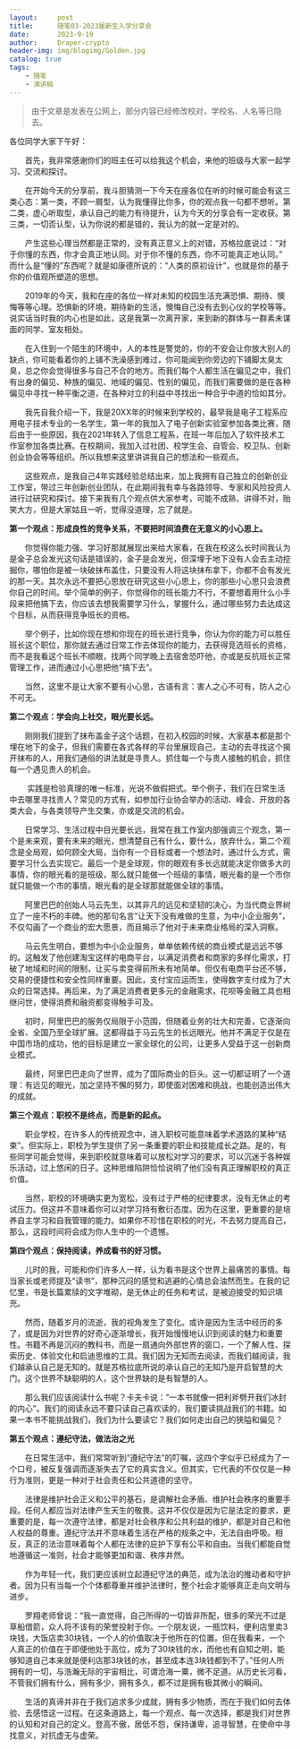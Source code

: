 ```yaml
---
layout:     post
title:      随笔03-2023届新生入学分享会
date:       2023-9-19
author:     Draper-crypto
header-img: img/blogimg/Golden.jpg
catalog: true
tags:
    - 随笔
    - 演讲稿
---
```


> 由于文章是发表在公网上，部分内容已经修改校对，学校名、人名等已隐去。

各位同学大家下午好：

&emsp;&emsp;首先，我非常感谢你们的班主任可以给我这个机会，来他的班级与大家一起学习、交流和探讨。

&emsp;&emsp;在开始今天的分享前，我斗胆猜测一下今天在座各位在听的时候可能会有这三类心态：第一类，不顾一屑型，认为我懂得比你多，你的观点我一句都不想听。第二类，虚心听取型，承认自己的能力有待提升，认为今天的分享会有一定收获。第三类，一切否认型，认为你说的都是错的，我认为的就一定是对的。

&emsp;&emsp;产生这些心理当然都是正常的，没有真正意义上的对错，苏格拉底说过：“对于你懂的东西，你才会真正地认同。对于你不懂的东西，你不可能真正地认同。” 而什么是“懂的”东西呢？就是如康德所说的：“人类的原初设计”，也就是你的基于你的价值观所塑造的思想。

&emsp;&emsp;2019年的今天，我和在座的各位一样对未知的校园生活充满恐惧、期待、懊悔等等心理。恐惧新的环境，期待新的生活，懊悔自己没有去到心仪的学校等等。说实话当时我的内心也是如此，这是我第一次离开家，来到新的群体与一群素未谋面的同学、室友相处。

&emsp;&emsp;在入住到一个陌生的环境中，人的本性是警觉的，你的不安会让你放大别人的缺点，你可能看着你的上铺不洗澡感到难过，你可能闻到你旁边的下铺脚太臭太臭，总之你会觉得很多与自己不合的地方。而我们每个人都生活在偏见之中，我们有出身的偏见、种族的偏见、地域的偏见、性别的偏见，而我们需要做的是在各种偏见中寻找一种平衡之道，在各种对立的利益中寻找出一种合乎中道的恰如其分。

&emsp;&emsp;我先自我介绍一下，我是20XX年的时候来到学校的，最早我是电子工程系应用电子技术专业的一名学生，第一年的我加入了电子创新实验室参加各类比赛，随后由于一些原因，我在2021年转入了信息工程系，在班一年后加入了软件技术工作室参加各类比赛。在校期间，我加入过社团、校学生会、自管会、校卫队、创新创业协会等等组织。所以我想来这里讲讲我自己的想法和一些观点。

&emsp;&emsp;这些观点，是我自己4年实践经验总结出来，加上我拥有自己独立的创新创业工作室，带过三年创新创业团队，在此期间我有幸与各路领导、专家和风险投资人进行过研究和探讨。接下来我有几个观点供大家参考，可能不成熟，讲得不对，贻笑大方，但是大家姑且一听，觉得没道理，忘了就是。



**第一个观点：形成良性的竞争关系，不要把时间浪费在无意义的小心思上。**

&emsp;&emsp;你觉得你能力强、学习好那就展现出来给大家看，在我在校这么长时间我认为是金子总会发光这句话是错误的，金子是会发光，但深埋于地下没有人会去主动挖掘你，哪怕你是被一块破抹布盖住，只要没有人将这块抹布拿下，你都不会有发光的那一天。其次永远不要把心思放在研究这些小心思上，你的那些小心思只会浪费你自己的时间。举个简单的例子，你觉得你的班长能力不行，不要想着用什么小手段来把他搞下去，你应该去想我需要学习什么，掌握什么，通过哪些努力去达成这个目标，从而获得竞争班长的资格。

&emsp;&emsp;举个例子，比如你现在想和你现在的班长进行竞争，你认为你的能力可以胜任班长这个职位，那你就去通过日常工作去体现你的能力，去获得竞选班长的资格，而不是我看这个班长不顺眼，找两个同学晚上去宿舍恐吓他，亦或是反抗班长正常管理工作，进而通过小心思把他“搞下去”。

&emsp;&emsp;当然，这里不是让大家不要有小心思，古语有言：害人之心不可有，防人之心不可无。

**第二个观点：学会向上社交，眼光要长远。**

&emsp;&emsp;刚刚我们提到了抹布盖金子这个话题，在初入校园的时候，大家基本都是那个埋在地下的金子，但我们需要在各式各样的平台里展现自己，主动的去寻找这个揭开抹布的人，用我们通俗的讲法就是寻贵人。抓住每一个与贵人接触的机会，抓住每一个遇见贵人的机会。

&emsp;&emsp; 实践是检验真理的唯一标准，光说不做假把式。举个例子，我们在日常生活中去哪里寻找贵人？常见的方式有，如参加行业协会举办的活动、峰会、开放的各类大会，与各类领导产生交集，亦或是交流的机会。

&emsp;&emsp;日常学习、生活过程中目光要长远，我常在我工作室内部强调三个观念，第一个是未来观，要有未来的眼光，想清楚自己有什么，要什么，放弃什么，第二个观念是全局观，如何顾全大局，当你有一个目标或者一个想法时，通过什么方式，需要学习什么去实现它。最后一个是全球观，你的眼观有多长远就能决定你做多大的事情，你的眼光看的是班级，那么就只能做一个班级的事情，眼光看的是一个市你就只能做一个市的事情，眼光看的是全球那就能做全球的事情。

&emsp;&emsp;阿里巴巴的创始人马云先生，以其非凡的远见和坚韧的决心，为当代商业界树立了一座不朽的丰碑。他的那句名言“让天下没有难做的生意，为中小企业服务”，不仅勾画了一个商业的宏大愿景，而且揭示了他对于未来商业格局的深入洞察。

&emsp;&emsp;马云先生明白，要想为中小企业服务，单单依赖传统的商业模式是远远不够的。这触发了他创建淘宝这样的电商平台，以满足消费者和商家的多样化需求，打破了地域和时间的限制，让买与卖变得前所未有地简单。但仅有电商平台还不够，交易的便捷性和安全性同样重要。因此，支付宝应运而生，使得数字支付成为了大众的日常选择。再后来，为了满足消费者更多元的金融需求，花呗等金融工具也相继问世，使得消费和融资都变得触手可及。

&emsp;&emsp;初时，阿里巴巴的服务仅局限于小范围，但随着业务的壮大和完善，它逐渐向全省、全国乃至全球扩展。这都得益于马云先生的长远眼光。他并不满足于仅是在中国市场的成功，他的目标是建立一家全球化的公司，让更多人受益于这一创新商业模式。

&emsp;&emsp;最终，阿里巴巴走向了世界，成为了国际商业的巨头。这一切都证明了一个道理：有远见的眼光，加之坚持不懈的努力，即使面对困难和挑战，也能创造出伟大的成就。

**第三个观点：职校不是终点，而是新的起点。**

&emsp;&emsp;职业学校，在许多人的传统观念中，进入职校可能意味着学术道路的某种“结束”。但实际上，职校为学生提供了另一条重要的职业和技能成长之路。是的，有些同学可能会觉得，来到职校就意味着可以放松对学习的要求，可以沉迷于各种娱乐活动，过上悠闲的日子。这种思维陷阱恰恰说明了他们没有真正理解职校的真正价值。

&emsp;&emsp;当然，职校的环境确实更为宽松，没有过于严格的纪律要求，没有无休止的考试压力。但这并不意味着你可以对学习持有敷衍态度。因为在这里，更重要的是培养自主学习和自我管理的能力。如果你不珍惜在职校的时光，不去努力提高自己，那么，这段时间将会成为你人生中的一个遗憾。

**第四个观点：保持阅读，养成看书的好习惯。**

&emsp;&emsp;儿时的我，可能和你们许多人一样，认为看书是这个世界上最痛苦的事情。每当家长或老师提及“读书”，那种沉闷的感觉和逃避的心情总会油然而生。在我的记忆里，书是长篇累牍的文字堆砌，是无休止的任务和考试，是被迫接受的知识填充。

&emsp;&emsp;然而，随着岁月的流逝，我的视角发生了变化。或许是因为生活中经历的多了，或是因为对世界的好奇心逐渐增长，我开始慢慢地认识到阅读的魅力和重要性。书籍不再是沉闷的教科书，而是一扇通向外部世界的窗口，一个了解人性、探索历史、体验文化和启迪思维的工具。我们因为无知而去阅读，而我们越阅读，我们越承认自己是无知的。就是苏格拉底所说的承认自己的无知乃是开启智慧的大门。这个世界不缺聪明的人，这个世界缺的是有智慧的人。

&emsp;&emsp;那么我们应该阅读什么书呢？卡夫卡说：“一本书就像一把利斧劈开我们冰封的内心”。我们的阅读永远不要只读自己喜欢读的，我们要读挑战我们的书籍。如果一本书不能挑战我们，我们为什么要读它？我们如何走出自己的狭隘和偏见？

**第五个观点：遵纪守法，做法治之光**

&emsp;&emsp;在日常生活中，我们常常听到“遵纪守法”的叮嘱，这四个字似乎已经成为了一个口号，被反复强调而逐渐失去了它的真实含义。但其实，它代表的不仅仅是一种行为准则，更是一种对于社会责任和公共道德的坚守。

&emsp;&emsp;法律是维护社会正义和公平的基石，是调解社会矛盾、维护社会秩序的重要手段。任何人都应当对法律产生天生的敬畏。这并不仅仅是因为它是法定的要求，更重要的是，每一次遵守法律，都是对社会秩序和公共利益的维护，都是对自己和他人权益的尊重。遵纪守法并不意味着生活在严格的规条之中，无法自由呼吸。相反，真正的法治意味着每个人都在法律的庇护下享有公平和自由。当我们都能自觉地遵循这一准则，社会才能够更加和谐、秩序井然。

&emsp;&emsp;作为年轻一代，我们更应该树立起遵纪守法的典范，成为法治的推动者和守护者。因为只有当每一个个体都尊重并维护法律时，整个社会才能够真正走向文明与进步。



&emsp;&emsp;罗翔老师曾说：“我一直觉得，自己所得的一切皆非所配，很多的荣光不过是草船借箭，众人将不该有的荣誉投射于你。一个朋友说，一瓶饮料，便利店里卖3块钱，大饭店卖30块钱，一个人的价值取决于他所在的位置。但在我看来，一个人真正的价值在于即便他处于高位，成为了30块钱的水，而他也有自知之明，能够知道自己本来就是便利店那3块钱的水，甚至成本连3块钱都到不了。”任何人所拥有的一切，与浩瀚无际的宇宙相比，可谓沧海一粟，微不足道。从历史长河看，不管我们拥有什么，拥有多少，拥有多久，都不过是拥有极其微小的瞬间。

&emsp;&emsp;生活的真谛并非在于我们追求多少成就，拥有多少物质，而在于我们如何去体验、去感悟这一过程。在这条道路上，每一个观点、每一次选择，都是我们对世界的认知和对自己的定义。登高不傲，居低不怨，保持谦卑，追寻智慧，在使命中寻找意义，对抗虚无与虚荣。



